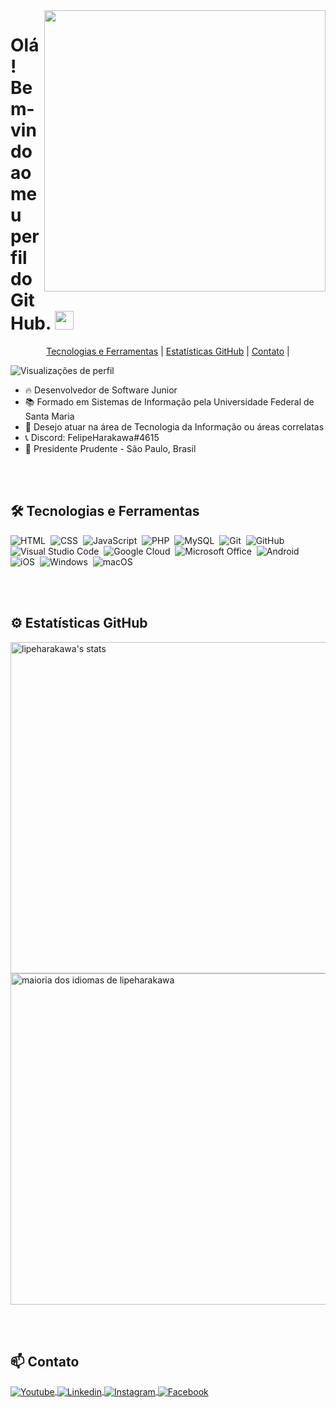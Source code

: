 <img align="right" height="450em" src="https://raw.githubusercontent.com/gist/lipeharakawa/09692db8553d69d6f8c1eb0278bef856/raw/1be5f84022f8733167cd3d75fc04a2a7b8e1f8ad/githubcard.svg"/>

<h1 align="left">Olá! Bem-vindo ao meu perfil do GitHub. <img src="https://raw.githubusercontent.com/kaueMarques/kaueMarques/master/hi.gif" height="30px"></h1>

<p align="center">
  <a href="#-tecnologias-e-ferramentas"> Tecnologias e Ferramentas</a>     |    
  <a href="#%EF%B8%8F-estatísticas-github">Estatísticas GitHub</a>     |    
  <a href="#-contato">Contato</a>     |    
</p>

<p align="left"> <img src="https://komarev.com/ghpvc/?username=lipeharakawa&color=yellow" alt="Visualizações de perfil" /> </p> 

- 🔥 Desenvolvedor de Software Junior
- 📚 Formado em Sistemas de Informação pela Universidade Federal de Santa Maria
- 💼 Desejo atuar na área de Tecnologia da Informação ou áreas correlatas
- 📞 Discord: FelipeHarakawa#4615
- 📍 Presidente Prudente - São Paulo, Brasil

<br><br>

## 🛠 Tecnologias e Ferramentas

![HTML](https://img.shields.io/badge/HTML-239120?style=for-the-badge&logo=html5&logoColor=white)&nbsp;
![CSS](https://img.shields.io/badge/CSS-239120?&style=for-the-badge&logo=css3&logoColor=white)&nbsp;
![JavaScript](https://img.shields.io/badge/JavaScript-F7DF1E?style=for-the-badge&logo=javascript&logoColor=black)&nbsp;
![PHP](https://img.shields.io/badge/PHP-777BB4?style=for-the-badge&logo=php&logoColor=white)&nbsp;
![MySQL](https://img.shields.io/badge/MySQL-005C84?style=for-the-badge&logo=mysql&logoColor=white)&nbsp;
![Git](https://img.shields.io/badge/GIT-E44C30?style=for-the-badge&logo=git&logoColor=white)&nbsp;
![GitHub](https://img.shields.io/badge/GitHub-100000?style=for-the-badge&logo=github&logoColor=white)&nbsp;
![Visual Studio Code](https://img.shields.io/badge/Visual_Studio-5C2D91?style=for-the-badge&logo=visual%20studio&logoColor=white)&nbsp;
![Google Cloud](https://img.shields.io/badge/Google_Cloud-4285F4?style=for-the-badge&logo=google-cloud&logoColor=white)&nbsp;
![Microsoft Office](https://img.shields.io/badge/Microsoft_Office-D83B01?style=for-the-badge&logo=microsoft-office&logoColor=white)&nbsp;
![Android](https://img.shields.io/badge/Android-3DDC84?style=for-the-badge&logo=android&logoColor=white)&nbsp;
![iOS](https://img.shields.io/badge/iOS-000000?style=for-the-badge&logo=ios&logoColor=white)&nbsp;
![Windows](https://img.shields.io/badge/Windows-0078D6?style=for-the-badge&logo=windows&logoColor=white)&nbsp;
![macOS](https://img.shields.io/badge/mac%20os-000000?style=for-the-badge&logo=apple&logoColor=white)&nbsp;

<br><br>

## ⚙️ Estatísticas GitHub

<p align="left">
<img width="530em" src="https://github-readme-stats-sigma-five.vercel.app/api?username=lipeharakawa&show_icons=true&theme=vision-friendly-dark" alt="lipeharakawa's stats"/>
<img width="530em" src="https://github-readme-stats-sigma-five.vercel.app/api/top-langs/?username=lipeharakawa&layout=compact&theme=vision-friendly-dark" alt="maioria dos idiomas de lipeharakawa " />
</p>

<br><br>

## 📫 Contato

<p align="left">
<a href="mailto:felipeharakawa01@gmail.com" target="_blank">
<img align="center" src="https://img.shields.io/badge/Gmail-D14836?style=for-the-badge&logo=gmail&logoColor=white" alt="Youtube"/>
</a>
<a href="https://www.linkedin.com/in/felipe-seidi-harakawa-3a3712248" target="_blank">
  <img align="center" src="https://img.shields.io/badge/LinkedIn-0077B5?style=for-the-badge&logo=linkedin&logoColor=white" alt="Linkedin"/>
</a>
<a href="https://instagram.com/feharakawa" target="_blank">
<img align="center" src="https://img.shields.io/badge/Instagram-E4405F?style=for-the-badge&logo=instagram&logoColor=white" alt="Instagram"/>
</a>
<a href="https://www.facebook.com/felipe.harakawa" target="_blank">
  <img align="center" src="https://img.shields.io/badge/Facebook-1877F2?style=for-the-badge&logo=facebook&logoColor=white" alt="Facebook"/>
</a>
</p>

<br><br>
